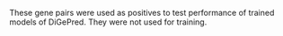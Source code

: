 These gene pairs were used as positives to test performance of trained models of DiGePred. They were not used for training.
